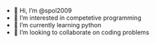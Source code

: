 - 👋 Hi, I’m @spol2009
- 👀 I’m interested in competetive programming
- 🌱 I’m currently learning python
- 💞️ I’m looking to collaborate on coding problems
